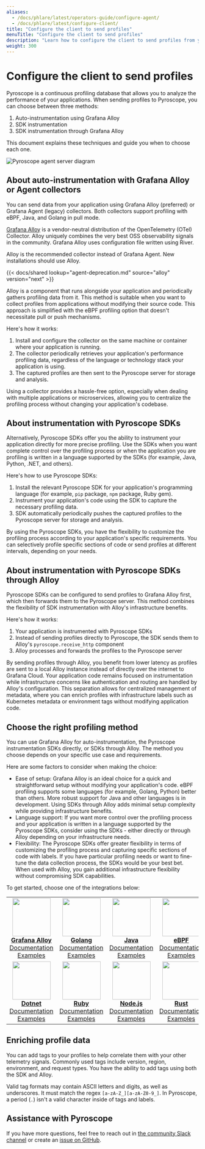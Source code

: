 ```yaml
---
aliases:
  - /docs/phlare/latest/operators-guide/configure-agent/
  - /docs/phlare/latest/configure-client/
title: "Configure the client to send profiles"
menuTitle: "Configure the client to send profiles"
description: "Learn how to configure the client to send profiles from your application."
weight: 300
---
```


# Configure the client to send profiles

Pyroscope is a continuous profiling database that allows you to analyze the performance of your applications.
When sending profiles to Pyroscope, you can choose between three methods:
1. Auto-instrumentation using Grafana Alloy
2. SDK instrumentation
3. SDK instrumentation through Grafana Alloy

This document explains these techniques and guide you when to choose each one.

![Pyroscope agent server diagram](https://grafana.com/media/docs/pyroscope/pyroscope_client_server_diagram_11_18_2024.png)

## About auto-instrumentation with Grafana Alloy or Agent collectors

You can send data from your application using Grafana Alloy (preferred) or Grafana Agent (legacy) collectors.
Both collectors support profiling with eBPF, Java, and Golang in pull mode.

[Grafana Alloy](https://grafana.com/docs/alloy/latest/) is a vendor-neutral distribution of the OpenTelemetry (OTel) Collector.
Alloy uniquely combines the very best OSS observability signals in the community.
Grafana Alloy uses configuration file written using River.

Alloy is the recommended collector instead of Grafana Agent.
New installations should use Alloy.

{{< docs/shared lookup="agent-deprecation.md" source="alloy" version="next" >}}

Alloy is a component that runs alongside your application and periodically gathers profiling data from it.
This method is suitable when you want to collect profiles from applications without modifying their source code.
This approach is simplified with the eBPF profiling option that doesn't necessitate pull or push mechanisms.

Here's how it works:

1. Install and configure the collector on the same machine or container where your application is running.
2. The collector periodically retrieves your application's performance profiling data, regardless of the language or technology stack your application is using.
3. The captured profiles are then sent to the Pyroscope server for storage and analysis.

Using a collector provides a hassle-free option, especially when dealing with multiple applications or microservices, allowing you to centralize the profiling process without changing your application's codebase.

## About instrumentation with Pyroscope SDKs

Alternatively, Pyroscope SDKs offer you the ability to instrument your application directly for more precise profiling.
Use the SDKs when you want complete control over the profiling process or when the application you are profiling is written in a language supported by the SDKs (for example, Java, Python, .NET, and others).

Here's how to use Pyroscope SDKs:

1. Install the relevant Pyroscope SDK for your application's programming language (for example, `pip` package, `npm` package, Ruby gem).
2. Instrument your application's code using the SDK to capture the necessary profiling data.
3. SDK automatically periodically pushes the captured profiles to the Pyroscope server for storage and analysis.

By using the Pyroscope SDKs, you have the flexibility to customize the profiling process according to your application's specific requirements.
You can selectively profile specific sections of code or send profiles at different intervals, depending on your needs.

## About instrumentation with Pyroscope SDKs through Alloy

Pyroscope SDKs can be configured to send profiles to Grafana Alloy first, which then forwards them to the Pyroscope server. This method combines the flexibility of SDK instrumentation with Alloy's infrastructure benefits.

Here's how it works:
1. Your application is instrumented with Pyroscope SDKs
2. Instead of sending profiles directly to Pyroscope, the SDK sends them to Alloy's `pyroscope.receive_http` component
3. Alloy processes and forwards the profiles to the Pyroscope server

By sending profiles through Alloy, you benefit from lower latency as profiles are sent to a local Alloy instance instead of directly over the internet to Grafana Cloud. Your application code remains focused on instrumentation while infrastructure concerns like authentication and routing are handled by Alloy's configuration. This separation allows for centralized management of metadata, where you can enrich profiles with infrastructure labels such as Kubernetes metadata or environment tags without modifying application code.

## Choose the right profiling method

You can use Grafana Alloy for auto-instrumentation, the Pyroscope instrumentation SDKs directly, or SDKs through Alloy. 
The method you choose depends on your specific use case and requirements.

Here are some factors to consider when making the choice:

- Ease of setup: Grafana Alloy is an ideal choice for a quick and straightforward setup without modifying your application's code. eBPF profiling supports some languages (for example, Golang, Python) better than others. More robust support for Java and other languages is in development. Using SDKs through Alloy adds minimal setup complexity while providing infrastructure benefits.
- Language support: If you want more control over the profiling process and your application is written in a language supported by the Pyroscope SDKs, consider using the SDKs - either directly or through Alloy depending on your infrastructure needs.
- Flexibility: The Pyroscope SDKs offer greater flexibility in terms of customizing the profiling process and capturing specific sections of code with labels. If you have particular profiling needs or want to fine-tune the data collection process, the SDKs would be your best bet. When used with Alloy, you gain additional infrastructure flexibility without compromising SDK capabilities.

To get started, choose one of the integrations below:
<table>
   <tr>
      <td align="center"><a href="https://grafana.com/docs/pyroscope/latest/configure-client/grafana-alloy/go_pull"><img src="/media/docs/alloy/alloy_icon.png" width="100px;" alt=""/><br />
        <b>Grafana Alloy</b></a><br />
          <a href="https://grafana.com/docs/pyroscope/latest/configure-client/grafana-alloy/go_pull/" title="Documentation">Documentation</a><br />
          <a href="https://github.com/grafana/pyroscope/tree/main/examples/grafana-agent-auto-instrumentation" title="examples">Examples</a>
      </td>
      <td align="center"><a href="https://grafana.com/docs/pyroscope/latest/configure-client/language-sdks/go_push/"><img src="https://user-images.githubusercontent.com/23323466/178160549-2d69a325-56ec-4e19-bca7-d460d400b163.png" width="100px;" alt=""/><br />
        <b>Golang</b></a><br />
          <a href="https://grafana.com/docs/pyroscope/latest/configure-client/language-sdks/go_push/" title="Documentation">Documentation</a><br />
          <a href="https://github.com/grafana/pyroscope/tree/main/examples/language-sdk-instrumentation/golang-push" title="golang-examples">Examples</a>
      </td>
      <td align="center"><a href="https://grafana.com/docs/pyroscope/latest/configure-client/language-sdks/java/"><img src="https://user-images.githubusercontent.com/23323466/178160550-2b5a623a-0f4c-4911-923f-2c825784d45d.png" width="100px;" alt=""/><br />
        <b>Java</b></a><br />
          <a href="https://grafana.com/docs/pyroscope/latest/configure-client/language-sdks/java/">Documentation</a><br />
          <a href="https://github.com/grafana/pyroscope/tree/main/examples/language-sdk-instrumentation/java/rideshare" title="java-examples">Examples</a>
      </td>
      <td align="center"><a href="https://grafana.com/docs/pyroscope/latest/configure-client/grafana-alloy/ebpf"><img src="https://user-images.githubusercontent.com/23323466/178160548-e974c080-808d-4c5d-be9b-c983a319b037.png" width="100px;" alt=""/><br />
        <b>eBPF</b></a><br />
          <a href="https://grafana.com/docs/pyroscope/latest/configure-client/grafana-alloy/ebpf" title="Documentation">Documentation</a><br />
          <a href="https://github.com/grafana/pyroscope/tree/main/examples/grafana-agent-auto-instrumentation/ebpf" title="examples">Examples</a>
      </td>
      <td align="center"><a href="https://grafana.com/docs/pyroscope/latest/configure-client/language-sdks/python/"><img src="https://user-images.githubusercontent.com/23323466/178160553-c78b8c15-99b4-43f3-a2a0-252b6c4862b1.png" width="100px;" alt=""/><br />
        <b>Python</b></a><br />
          <a href="https://grafana.com/docs/pyroscope/latest/configure-client/language-sdks/python/" title="Documentation">Documentation</a><br />
          <a href="https://github.com/grafana/pyroscope/tree/main/examples/language-sdk-instrumentation/python" title="python-examples">Examples</a>
      </td>
   </tr>
   <tr>
      <td align="center"><a href="https://grafana.com/docs/pyroscope/latest/configure-client/language-sdks/dotnet/"><img src="https://user-images.githubusercontent.com/23323466/178160544-d2e189c6-a521-482c-a7dc-5375c1985e24.png" width="100px;" alt=""/><br />
        <b>Dotnet</b></a><br />
          <a href="https://grafana.com/docs/pyroscope/latest/configure-client/language-sdks/dotnet/" title="Documentation">Documentation</a><br />
          <a href="https://github.com/grafana/pyroscope/tree/main/examples/language-sdk-instrumentation/dotnet" title="examples">Examples</a>
      </td>
      <td align="center"><a href="https://grafana.com/docs/pyroscope/latest/configure-client/language-sdks/ruby/"><img src="https://user-images.githubusercontent.com/23323466/178160554-b0be2bc5-8574-4881-ac4c-7977c0b2c195.png" width="100px;" alt=""/><br />
        <b>Ruby</b></a><br />
          <a href="https://grafana.com/docs/pyroscope/latest/configure-client/language-sdks/ruby/" title="Documentation">Documentation</a><br />
          <a href="https://github.com/grafana/pyroscope/tree/main/examples/language-sdk-instrumentation/ruby" title="ruby-examples">Examples</a>
      </td>
      <td align="center"><a href="https://grafana.com/docs/pyroscope/latest/configure-client/language-sdks/nodejs/"><img src="https://user-images.githubusercontent.com/23323466/178160551-a79ee6ff-a5d6-419e-89e6-39047cb08126.png" width="100px;" alt=""/><br />
        <b>Node.js</b></a><br />
          <a href="https://grafana.com/docs/pyroscope/latest/configure-client/language-sdks/nodejs/" title="Documentation">Documentation</a><br />
          <a href="https://github.com/grafana/pyroscope/tree/main/examples/language-sdk-instrumentation/nodejs/express" title="examples">Examples</a>
      </td>
      <td align="center"><a href="https://grafana.com/docs/pyroscope/latest/configure-client/language-sdks/rust/"><img src="https://user-images.githubusercontent.com/23323466/178160555-fb6aeee7-5d31-4bcb-9e3e-41e9f2f7d5b4.png" width="100px;" alt=""/><br />
        <b>Rust</b></a><br />
          <a href="https://grafana.com/docs/pyroscope/latest/configure-client/language-sdks/rust/" title="Documentation">Documentation</a><br />
          <a href="https://github.com/grafana/pyroscope/tree/main/examples/language-sdk-instrumentation/rust/rideshare" title="examples">Examples</a>
      </td>
   </tr>
</table>

## Enriching profile data

You can add tags to your profiles to help correlate them with your other telemetry signals.
Commonly used tags include version, region, environment, and request types.
You have the ability to add tags using both the SDK and Alloy.

Valid tag formats may contain ASCII letters and digits, as well as underscores. It must match the regex `[a-zA-Z_][a-zA-Z0-9_]`.
In Pyroscope, a period (`.`) isn't a valid character inside of tags and labels.

## Assistance with Pyroscope

If you have more questions, feel free to reach out in [the community Slack channel](https://grafana.slack.com/) or create an [issue on GitHub](https://github.com/grafana/pyroscope).
